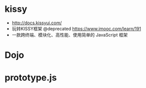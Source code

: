 # kissy

- <http://docs.kissyui.com/>
- 玩转KISSY框架 @deprecated <https://www.imooc.com/learn/191>
- 一款跨终端、模块化、高性能、使用简单的 JavaScript 框架

# Dojo

# prototype.js